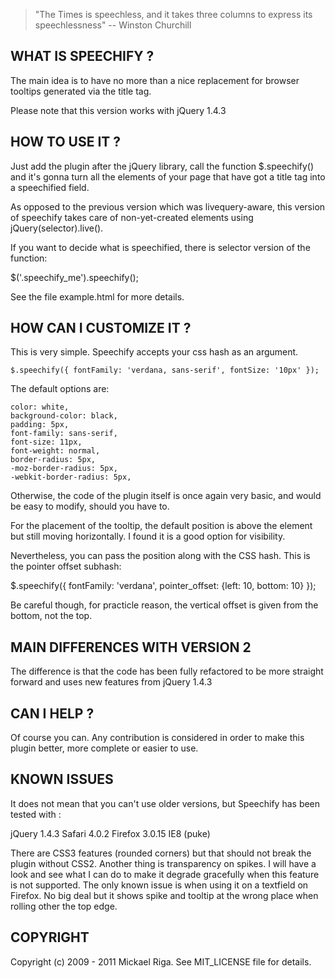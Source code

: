 > "The Times is speechless, and it takes three columns to express its speechlessness" -- Winston Churchill

WHAT IS SPEECHIFY ?
-------------------

The main idea is to have no more than a nice replacement for browser tooltips generated via the title tag.

Please note that this version works with jQuery 1.4.3

HOW TO USE IT ?
---------------

Just add the plugin after the jQuery library, call the function $.speechify() and it's gonna turn all the elements of your page that have got a title tag into a speechified field.

As opposed to the previous version which was livequery-aware, this version of speechify takes care of non-yet-created elements using jQuery(selector).live().

If you want to decide what is speechified, there is selector version of the function:

  $('.speechify_me').speechify();

See the file example.html for more details.

HOW CAN I CUSTOMIZE IT ?
------------------------

This is very simple. Speechify accepts your css hash as an argument.

 	$.speechify({ fontFamily: 'verdana, sans-serif', fontSize: '10px' });

The default options are:

	color: white, 
	background-color: black, 
	padding: 5px, 
	font-family: sans-serif, 
	font-size: 11px, 
	font-weight: normal,
	border-radius: 5px, 
	-moz-border-radius: 5px, 
	-webkit-border-radius: 5px,

Otherwise, the code of the plugin itself is once again very basic, and would be easy to modify, should you have to.

For the placement of the tooltip, the default position is above the element but still moving horizontally.
I found it is a good option for visibility.

Nevertheless, you can pass the position along with the CSS hash.
This is the pointer offset subhash:

  $.speechify({ fontFamily: 'verdana', pointer_offset: {left: 10, bottom: 10} });

Be careful though, for practicle reason, the vertical offset is given from the bottom, not the top.

MAIN DIFFERENCES WITH VERSION 2
-------------------------------

The difference is that the code has been fully refactored to be more straight forward and uses new features from jQuery 1.4.3

CAN I HELP ?
------------

Of course you can. Any contribution is considered in order to make this plugin better, more complete or easier to use.

KNOWN ISSUES
------------

It does not mean that you can't use older versions, but Speechify has been tested with :

jQuery 1.4.3
Safari 4.0.2
Firefox 3.0.15
IE8 (puke)

There are CSS3 features (rounded corners) but that should not break the plugin without CSS2.
Another thing is transparency on spikes. I will have a look and see what I can do to make it degrade gracefully when this feature is not supported.
The only known issue is when using it on a textfield on Firefox. No big deal but it shows spike and tooltip at the wrong place when rolling other the top edge. 

COPYRIGHT
---------

Copyright (c) 2009 - 2011 Mickael Riga. See MIT_LICENSE file for details.